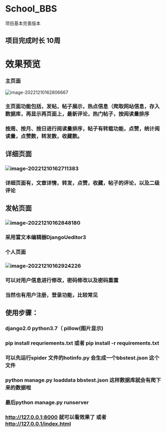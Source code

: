# School_BBS
项目基本完善版本

## 项目完成时长  10周

# 效果预览
### 主页面

![image-20221210162806667](C:\Users\86178\AppData\Roaming\Typora\typora-user-images\image-20221210162806667.png)

### 主页面功能包括，发帖，帖子展示，热点信息（爬取网站信息，存入数据库，再显示再页面上，最新评论，热门帖子，按阅读量排序

### 按周、按月、按日进行阅读量排序，帖子有转载功能，点赞，统计阅读量，点赞数，转发数，收藏数。

## 详细页面

###  ![image-20221210162711383](C:\Users\86178\AppData\Roaming\Typora\typora-user-images\image-20221210162711383.png)

### 详细页面有，文章详情，转发，点赞，收藏，帖子的评论，以及二级评论

## 发帖页面
### ![image-20221210162848180](C:\Users\86178\AppData\Roaming\Typora\typora-user-images\image-20221210162848180.png)

### 采用富文本编辑器DjangoUeditor3

### 个人页面

### ![image-20221210162924226](C:\Users\86178\AppData\Roaming\Typora\typora-user-images\image-20221210162924226.png)

### 可以对用户信息进行修改，密码修改以及密码重置
### 当然也有用户注册，登录功能，比较常见

## 使用步骤：
### django2.0  python3.7（ pillow(图片显示)

### pip install requriements.txt 或者 pip install -r requirements.txt

### 可以先运行spider 文件的hotinfo.py 会生成一个bbstest.json 这个文件

### python manage.py loaddata bbstest.json 这样数据库就会有爬下来的数据啦

### 最后python manage.py runserver 
### http://127.0.0.1:8000 就可以看效果了 或者 http://127.0.0.1/index.html